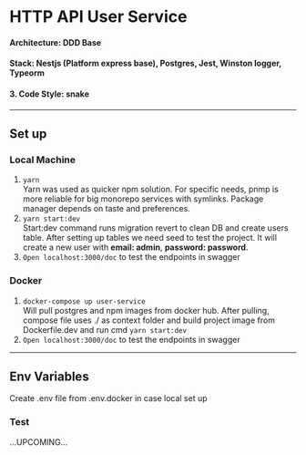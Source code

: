 # HTTP API User Service

#### Architecture: DDD Base
#### Stack: Nestjs (Platform express base), Postgres, Jest, Winston logger, Typeorm
#### 3. Code Style: snake

____

## Set up
### Local Machine
1. ```yarn```
<br> Yarn was used as quicker npm solution. For specific needs, pnmp is more reliable for big monorepo services with symlinks. 
Package manager depends on taste and preferences.
2. ```yarn start:dev```
<br> Start:dev command runs migration revert to clean DB and create users table. After setting up tables 
we need seed to test the project. It will create a new user with **email: admin**, **password: password**.
3. ```Open localhost:3000/doc``` to test the endpoints in swagger

### Docker
1. ```docker-compose up user-service``` 
<br> Will pull postgres and npm images from docker hub. After pulling, 
compose file uses ./ as context folder and build project image from Dockerfile.dev and
run cmd ```yarn start:dev```
2. ```Open localhost:3000/doc``` to test the endpoints in swagger

___   
## Env Variables
Create .env file from .env.docker in case local set up

### Test
...UPCOMING...

